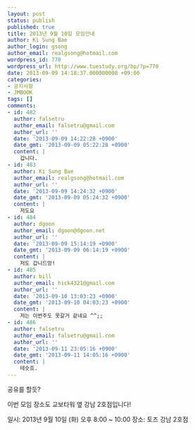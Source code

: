```yaml
---
layout: post
status: publish
published: true
title: 2013년 9월 10일 모임안내
author: Ki Sung Bae
author_login: gsong
author_email: realgsong@hotmail.com
wordpress_id: 770
wordpress_url: http://www.tuestudy.org/bp/?p=770
date: 2013-09-09 14:18:37.000000000 +09:00
categories:
- 공지사항
- JMBOOK
tags: []
comments:
- id: 482
  author: falsetru
  author_email: falsetru@gmail.com
  author_url: ''
  date: '2013-09-09 14:22:28 +0900'
  date_gmt: '2013-09-09 05:22:28 +0900'
  content: |
    갑니다.
- id: 483
  author: Ki Sung Bae
  author_email: realgsong@hotmail.com
  author_url: ''
  date: '2013-09-09 14:24:32 +0900'
  date_gmt: '2013-09-09 05:24:32 +0900'
  content: |
    저도요
- id: 484
  author: dgoon
  author_email: dgoon@dgoon.net
  author_url: ''
  date: '2013-09-09 15:14:19 +0900'
  date_gmt: '2013-09-09 06:14:19 +0900'
  content: |
    저도 갑니드앙!
- id: 485
  author: bill
  author_email: hick4321@gmail.com
  author_url: ''
  date: '2013-09-10 13:03:23 +0900'
  date_gmt: '2013-09-10 04:03:23 +0900'
  content: |
    저는 이번주도 못갈거 같네요 ^^;;
- id: 486
  author: falsetru
  author_email: falsetru@gmail.com
  author_url: ''
  date: '2013-09-11 23:05:16 +0900'
  date_gmt: '2013-09-11 14:05:16 +0900'
  content: |
    테슷흐.
---
```

<p>공유를 할듯?</p>

<p>이번 모임 장소도 교보타워 옆 강남 2호점입니다!</p>

<p>일시: 2013년 9월 10일 (화) 오후 8:00 ~ 10:00 장소: 토즈 강남 2호점</p>
